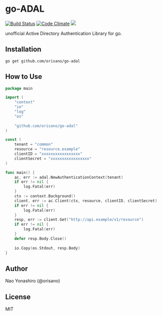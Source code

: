 # go-ADAL
[![Build Status](https://app.travis-ci.com/orisano/go-adal.svg?branch=master)](https://app.travis-ci.com/orisano/go-adal)
<a href="https://codeclimate.com/github/orisano/go-adal"><img src="https://codeclimate.com/github/orisano/go-adal/badges/gpa.svg" alt="Code Climate"></img></a>
<a href="https://codeclimate.com/github/orisano/go-adal/coverage"><img src="https://codeclimate.com/github/orisano/go-adal/badges/coverage.svg" /></a>

unofficial Active Directory Authentication Library for go.

## Installation
```
go get github.com/orisano/go-adal
```

## How to Use
```go
package main

import (
	"context"
	"io"
	"log"
	"os"
	
	"github.com/orisano/go-adal"
)

const (
	tenant = "common"
	resource = "resource.example"
	clientID = "xxxxxxxxxxxxxxxxx"
	clientSecret = "xxxxxxxxxxxxxxxxx"
)

func main() {
	ac, err := adal.NewAuthenticationContext(tenant)
	if err != nil {
		log.Fatal(err)
	}
	ctx := context.Background()
	client, err := ac.Client(ctx, resource, clientID, clientSecret)
	if err != nil {
		log.Fatal(err)
	}
	resp, err := client.Get("http://api.example/v1/resource")
	if err != nil {
		log.Fatal(err)
	}
	defer resp.Body.Close()
	
	io.Copy(os.Stdout, resp.Body)
}
```

## Author
Nao Yonashiro (@orisano)

## License
MIT

